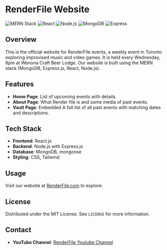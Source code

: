 # RenderFile Website

![MERN Stack](https://img.shields.io/badge/MERN-Stack-blue)
![React](https://img.shields.io/badge/React-JS-blue)
![Node.js](https://img.shields.io/badge/Node.js-JS-green)
![MongoDB](https://img.shields.io/badge/MongoDB-Database-green)
![Express](https://img.shields.io/badge/Express-Framework-blue)

## Overview

This is the official website for RenderFile events, a weekly event in Toronto exploring improvised music and video games. It is held every Wednesday, 8pm at Wenona Craft Beer Lodge. Our website is built using the MERN stack (MongoDB, Express.js, React, Node.js).

## Features

- **Home Page**: List of upcoming events with details.
- **About Page**: What Render file is and some media of past events.
- **Vault Page**: Embedded A full list of all past events with matching dates and descriptions.

## Tech Stack

- **Frontend**: React.js
- **Backend**: Node.js with Express.js
- **Database**: MongoDB, mongoose
- **Styling**: CSS, Tailwind

## Usage

Visit our website at [RenderFile.com](https://www.renderfile.com/) to explore:


## License

Distributed under the MIT License. See `LICENSE` for more information.

## Contact

- **YouTube Channel**: [RenderFile Youtube Channel](https://www.youtube.com/@render_file)
